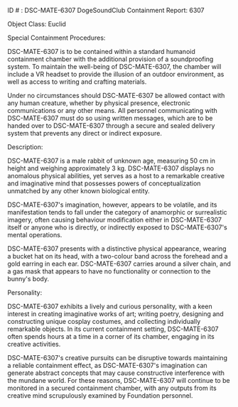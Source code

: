 ID # : DSC-MATE-6307
DogeSoundClub Containment Report: 6307

Object Class: Euclid

Special Containment Procedures:

DSC-MATE-6307 is to be contained within a standard humanoid containment chamber with the additional provision of a soundproofing system. To maintain the well-being of DSC-MATE-6307, the chamber will include a VR headset to provide the illusion of an outdoor environment, as well as access to writing and crafting materials.

Under no circumstances should DSC-MATE-6307 be allowed contact with any human creature, whether by physical presence, electronic communications or any other means. All personnel communicating with DSC-MATE-6307 must do so using written messages, which are to be handed over to DSC-MATE-6307 through a secure and sealed delivery system that prevents any direct or indirect exposure.

Description:

DSC-MATE-6307 is a male rabbit of unknown age, measuring 50 cm in height and weighing approximately 3 kg. DSC-MATE-6307 displays no anomalous physical abilities, yet serves as a host to a remarkable creative and imaginative mind that possesses powers of conceptualization unmatched by any other known biological entity.

DSC-MATE-6307's imagination, however, appears to be volatile, and its manifestation tends to fall under the category of anamorphic or surrealistic imagery, often causing behaviour modification either in DSC-MATE-6307 itself or anyone who is directly, or indirectly exposed to DSC-MATE-6307's mental operations.

DSC-MATE-6307 presents with a distinctive physical appearance, wearing a bucket hat on its head, with a two-colour band across the forehead and a gold earring in each ear. DSC-MATE-6307 carries around a silver chain, and a gas mask that appears to have no functionality or connection to the bunny's body.

Personality:

DSC-MATE-6307 exhibits a lively and curious personality, with a keen interest in creating imaginative works of art; writing poetry, designing and constructing unique cosplay costumes, and collecting individually remarkable objects. In its current containment setting, DSC-MATE-6307 often spends hours at a time in a corner of its chamber, engaging in its creative activities.

DSC-MATE-6307's creative pursuits can be disruptive towards maintaining a reliable containment effect, as DSC-MATE-6307's imagination can generate abstract concepts that may cause constructive interference with the mundane world. For these reasons, DSC-MATE-6307 will continue to be monitored in a secured containment chamber, with any outputs from its creative mind scrupulously examined by Foundation personnel.